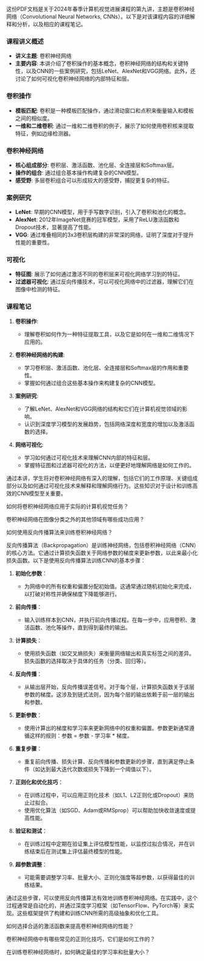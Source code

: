 这份PDF文档是关于2024年春季计算机视觉进展课程的第九讲，主题是卷积神经网络（Convolutional Neural Networks, CNNs）。以下是对该课程内容的详细解释和分析，以及相应的课程笔记。

### 课程讲义概述
- **讲义主题**: 卷积神经网络
- **主要内容**: 本讲介绍了卷积操作的基本概念，卷积神经网络的结构和关键特性，以及CNN的一些案例研究，包括LeNet、AlexNet和VGG网络。此外，还讨论了如何可视化卷积神经网络的内部特征和层。

### 卷积操作
- **模板匹配**: 卷积是一种模板匹配操作，通过滑动窗口和点积来衡量输入和模板之间的相似度。
- **一维和二维卷积**: 通过一维和二维卷积的例子，展示了如何使用卷积核来提取特征，例如边缘检测器。

### 卷积神经网络
- **核心组成部分**: 卷积层、激活函数、池化层、全连接层和Softmax层。
- **操作的组合**: 通过组合基本操作构建复杂的CNN模型。
- **感受野**: 多层卷积组合可以形成较大的感受野，捕捉更复杂的特征。

### 案例研究
- **LeNet**: 早期的CNN模型，用于手写数字识别，引入了卷积和池化的概念。
- **AlexNet**: 2012年ImageNet竞赛的冠军模型，采用了ReLU激活函数和Dropout技术，显著提高了性能。
- **VGG**: 通过堆叠相同的3x3卷积层构建的非常深的网络，证明了深度对于提升性能的重要性。

### 可视化
- **特征图**: 展示了如何通过激活不同的卷积层来可视化网络学习到的特征。
- **过滤器可视化**: 通过反向传播技术，可以可视化网络中的过滤器，理解它们在图像中检测的特征。

### 课程笔记
1. **卷积操作**:
   - 理解卷积如何作为一种特征提取工具，以及它是如何在一维和二维情况下应用的。

2. **卷积神经网络的构建**:
   - 学习卷积层、激活函数、池化层、全连接层和Softmax层的作用和重要性。
   - 掌握如何通过组合这些基本操作来构建复杂的CNN模型。

3. **案例研究**:
   - 了解LeNet、AlexNet和VGG网络的结构和它们在计算机视觉领域的影响。
   - 认识到深度学习模型的发展趋势，包括网络深度和宽度的增加以及激活函数的选择。

4. **网络可视化**:
   - 学习如何通过可视化技术来理解CNN内部的特征和层。
   - 掌握特征图和过滤器可视化的方法，以便更好地理解网络是如何工作的。

通过本讲，学生将对卷积神经网络有深入的理解，包括它们的工作原理、关键组成部分以及如何通过可视化技术来解释和理解网络行为。这些知识对于设计和训练高效的CNN模型至关重要。


如何将卷积神经网络应用于实际的计算机视觉任务？

卷积神经网络在图像分类之外的其他领域有哪些成功应用？

如何使用反向传播算法来训练卷积神经网络？

反向传播算法（Backpropagation）是训练神经网络，包括卷积神经网络（CNN）的核心方法。它通过计算损失函数关于网络参数的梯度来更新参数，以此来最小化损失函数。以下是使用反向传播算法训练CNN的基本步骤：

1. **初始化参数**：
   - 为网络中的所有权重和偏置分配初始值。这通常通过随机初始化来完成，以打破对称性并确保梯度下降能够进行。

2. **前向传播**：
   - 输入训练样本到CNN，并执行前向传播过程。在每一步中，应用卷积、激活函数、池化等操作，直到得到最终的输出。

3. **计算损失**：
   - 使用损失函数（如交叉熵损失）来衡量网络输出和真实标签之间的差异。损失函数的选择取决于具体的任务（分类、回归等）。

4. **反向传播**：
   - 从输出层开始，反向传播误差信号。对于每个层，计算损失函数关于该层参数的梯度。这涉及到链式法则，因为每个层的输出依赖于前一层的输出和参数。

5. **更新参数**：
   - 使用计算出的梯度和学习率来更新网络中的权重和偏置。参数更新通常遵循这样的规则：参数 = 参数 - 学习率 * 梯度。

6. **重复步骤**：
   - 重复前向传播、损失计算、反向传播和参数更新的步骤，直到满足停止条件（如达到最大迭代次数或损失下降到一个阈值以下）。

7. **正则化和优化技巧**：
   - 在训练过程中，可以应用正则化技术（如L1、L2正则化或Dropout）来防止过拟合。
   - 使用优化算法（如SGD、Adam或RMSprop）可以帮助加快收敛速度或提高性能。

8. **验证和测试**：
   - 在训练过程中定期在验证集上评估模型性能，以监控过拟合情况，并在训练结束后在测试集上评估最终模型的性能。

9. **超参数调整**：
   - 可能需要调整学习率、批量大小、正则化强度等超参数，以获得最佳的训练结果。

通过这些步骤，可以使用反向传播算法有效地训练卷积神经网络。在实践中，这个过程通常是自动化的，并通过深度学习框架（如TensorFlow、PyTorch等）来实现。这些框架提供了构建和训练CNN所需的高级抽象和优化工具。


如何选择合适的激活函数来提高卷积神经网络的性能？

卷积神经网络中有哪些常见的正则化技巧，它们是如何工作的？

在训练卷积神经网络时，如何确定最佳的学习率和批量大小？


